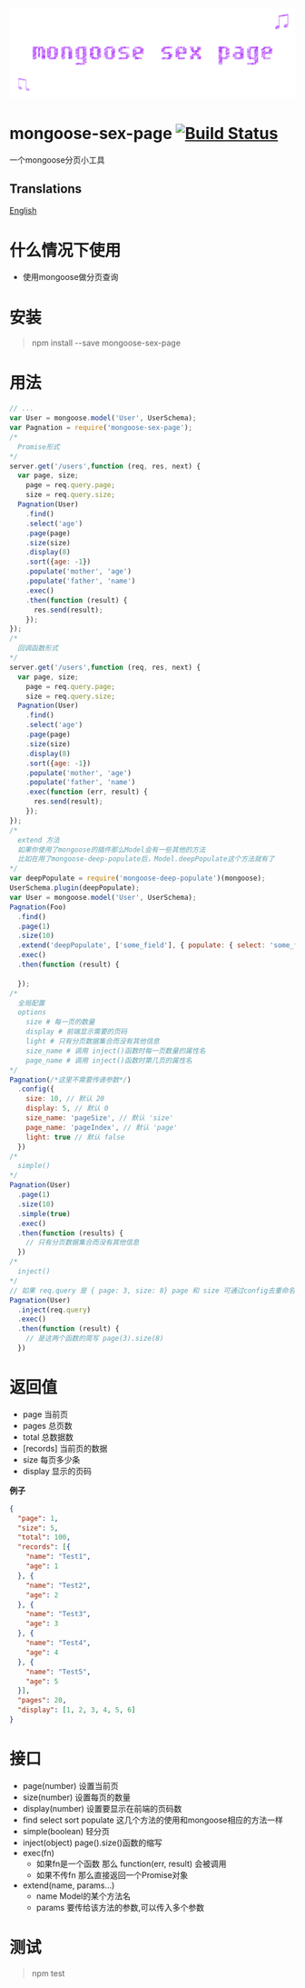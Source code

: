 # ﻿![mongoose-sex-page](static/logo.gif)

# mongoose-sex-page [![Build Status](https://travis-ci.org/dtboy1995/mongoose-sex-page.svg?branch=master)](https://travis-ci.org/dtboy1995/mongoose-sex-page)
一个mongoose分页小工具

## Translations
[English](README.md)

# 什么情况下使用
- 使用mongoose做分页查询

# 安装
> npm install --save mongoose-sex-page

# 用法
```javascript
// ...
var User = mongoose.model('User', UserSchema);
var Pagnation = require('mongoose-sex-page');
/*
  Promise形式
*/
server.get('/users',function (req, res, next) {
  var page, size;
    page = req.query.page;
    size = req.query.size;
  Pagnation(User)
    .find()
    .select('age')
    .page(page)
    .size(size)
    .display(8)
    .sort({age: -1})
    .populate('mother', 'age')
    .populate('father', 'name')
    .exec()
    .then(function (result) {
      res.send(result);
    });
});
/*
  回调函数形式
*/
server.get('/users',function (req, res, next) {
  var page, size;
    page = req.query.page;
    size = req.query.size;
  Pagnation(User)
    .find()
    .select('age')
    .page(page)
    .size(size)
    .display(8)
    .sort({age: -1})
    .populate('mother', 'age')
    .populate('father', 'name')
    .exec(function (err, result) {
      res.send(result);
    });
});
/*
  extend 方法
  如果你使用了mongoose的插件那么Model会有一些其他的方法
  比如在用了mongoose-deep-populate后，Model.deepPopulate这个方法就有了
*/
var deepPopulate = require('mongoose-deep-populate')(mongoose);
UserSchema.plugin(deepPopulate);
var User = mongoose.model('User', UserSchema);
Pagnation(Foo)
  .find()
  .page(1)
  .size(10)
  .extend('deepPopulate', ['some_field'], { populate: { select: 'some_field'}})
  .exec()
  .then(function (result) {

  });
/*
  全局配置
  options
    size # 每一页的数量
    display # 前端显示需要的页码
    light # 只有分页数据集合而没有其他信息
    size_name # 调用 inject()函数时每一页数量的属性名
    page_name # 调用 inject()函数时第几页的属性名
*/
Pagnation(/*这里不需要传递参数*/)
  .config({
    size: 10, // 默认 20
    display: 5, // 默认 0
    size_name: 'pageSize', // 默认 'size'
    page_name: 'pageIndex', // 默认 'page'
    light: true // 默认 false
  })
/*
  simple()
*/
Pagnation(User)
  .page(1)
  .size(10)
  .simple(true)
  .exec()
  .then(function (results) {
    // 只有分页数据集合而没有其他信息
  })
/*
  inject()
*/
// 如果 req.query 是 { page: 3, size: 8} page 和 size 可通过config去重命名
Pagnation(User)
  .inject(req.query)
  .exec()
  .then(function (result) {
    // 是这两个函数的简写 page(3).size(8)
  })
```

# 返回值
- page 当前页
- pages 总页数
- total 总数据数
- [records] 当前页的数据
- size 每页多少条
- display 显示的页码

**例子**
``` json
{
  "page": 1,
  "size": 5,
  "total": 100,
  "records": [{
    "name": "Test1",
    "age": 1
  }, {
    "name": "Test2",
    "age": 2
  }, {
    "name": "Test3",
    "age": 3
  }, {
    "name": "Test4",
    "age": 4
  }, {
    "name": "Test5",
    "age": 5
  }],
  "pages": 20,
  "display": [1, 2, 3, 4, 5, 6]
}
```

# 接口
- page(number)  设置当前页
- size(number)  设置每页的数量
- display(number)  设置要显示在前端的页码数
- find select sort populate  这几个方法的使用和mongoose相应的方法一样
- simple(boolean) 轻分页
- inject(object) page().size()函数的缩写
- exec(fn)
  - 如果fn是一个函数 那么 function(err, result) 会被调用
  - 如果不传fn 那么直接返回一个Promise对象
- extend(name, params...)
  - name Model的某个方法名
  - params 要传给该方法的参数,可以传入多个参数

# 测试
> npm test
